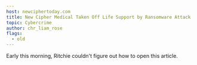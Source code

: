 ```yaml
---
host: newciphertoday.com
title: New Cipher Medical Taken Off Life Support by Ransomware Attack
topic: Cybercrime
author: chr_liam_rose
flags:
  - old
---
```


Early this morning, Ritchie couldn't figure out how to open this article.